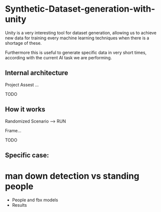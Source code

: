 # Synthetic-Dataset-generation-with-unity

Unity is a very interesting tool for dataset generation, allowing us to achieve new data for training every machine learning techniques when there is a shortage of these.


Furthermore this is useful to generate specific data in very short times, according with the current AI task we are performing.


## Internal architecture
Project
Assest
...

TODO

## How it works
Randomized Scenario --> RUN

Frame...

TODO

## Specific case:

# man down detection vs standing people

- People and fbx models
- Results
